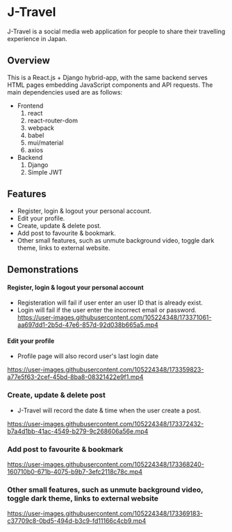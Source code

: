 # J-Travel
J-Travel is a social media web application for people to share their travelling experience in Japan. 

## Overview
This is a React.js + Django hybrid-app, with the same backend serves HTML pages embedding JavaScript components and API requests. The main dependencies used are as follows:
* Frontend
  1. react
  2. react-router-dom
  3. webpack
  4. babel
  5. mui/material
  6. axios
* Backend
  1. Django
  2. Simple JWT

## Features
* Register, login & logout your personal account.
* Edit your profile.
* Create, update & delete post.
* Add post to favourite & bookmark.
* Other small features, such as unmute background video, toggle dark theme, links to external website.

## Demonstrations
#### Register, login & logout your personal account
* Registeration will fail if user enter an user ID that is already exist.
* Login will fail if the user enter the incorrect email or password.
https://user-images.githubusercontent.com/105224348/173371061-aa697dd1-2b5d-47e6-857d-92d038b665a5.mp4

#### Edit your profile
* Profile page will also record user's last login date

https://user-images.githubusercontent.com/105224348/173359823-a77e5f63-2cef-45bd-8ba8-08321422e9f1.mp4

### Create, update & delete post
* J-Travel will record the date & time when the user create a post.

https://user-images.githubusercontent.com/105224348/173372432-b7a4d1bb-41ac-4549-b279-9c268606a56e.mp4

### Add post to favourite & bookmark

https://user-images.githubusercontent.com/105224348/173368240-160710b0-671b-4075-b9b7-3efc2118c78c.mp4

### Other small features, such as unmute background video, toggle dark theme, links to external website

https://user-images.githubusercontent.com/105224348/173369183-c37709c8-0bd5-494d-b3c9-fd11166c4cb9.mp4
